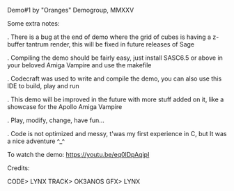 Demo#1 by "Oranges" Demogroup, MMXXV

Some extra notes:

. There is a bug at the end of demo where the grid of cubes is having a z-buffer tantrum render, this will be fixed in future releases of Sage

. Compiling the demo should be fairly easy, just install SASC6.5 or above in your beloved Amiga Vampire and use the makefile

. Codecraft was used to write and compile the demo, you can also use this IDE to build, play and run

. This demo will be improved in the future with more stuff added on it, like a showcase for the Apollo Amiga Vampire

. Play, modify, change, have fun...

. Code is not optimized and messy, t'was my first experience in C, but It was a nice adventure ^_^

To watch the demo: https://youtu.be/eq0lDpAqipI

Credits:

CODE> LYNX
TRACK> OK3ANOS
GFX> LYNX
